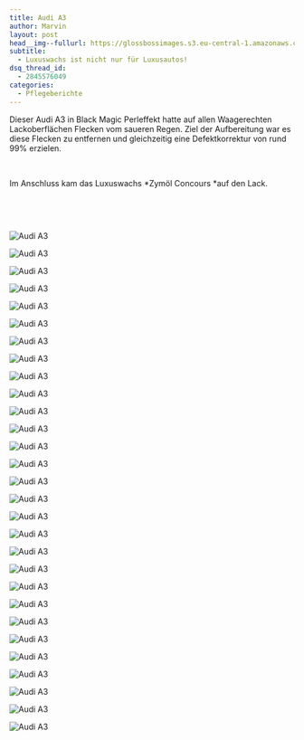 ```yaml
---
title: Audi A3
author: Marvin
layout: post
head__img--fullurl: https://glossbossimages.s3.eu-central-1.amazonaws.com/headerimg/a3.jpg
subtitle:
  - Luxuswachs ist nicht nur für Luxusautos!
dsq_thread_id:
  - 2845576049
categories:
  - Pflegeberichte
---
```

Dieser Audi A3 in Black Magic Perleffekt hatte auf allen Waagerechten Lackoberflächen Flecken vom saueren Regen. Ziel der Aufbereitung war es diese Flecken zu entfernen und gleichzeitig eine Defektkorrektur von rund 99% erzielen.

&nbsp;

Im Anschluss kam das Luxuswachs *Zymöl Concours *auf den Lack.

&nbsp;

&nbsp;

![Audi A3](https://glossbossimages.s3.eu-central-1.amazonaws.com/marvin/audia3schwarz/IMG_5714.jpg)

![Audi A3](https://glossbossimages.s3.eu-central-1.amazonaws.com/marvin/audia3schwarz/IMG_5718.jpg)

![Audi A3](https://glossbossimages.s3.eu-central-1.amazonaws.com/marvin/audia3schwarz/IMG_5721.jpg)

![Audi A3](https://glossbossimages.s3.eu-central-1.amazonaws.com/marvin/audia3schwarz/IMG_5723.jpg)

![Audi A3](https://glossbossimages.s3.eu-central-1.amazonaws.com/marvin/audia3schwarz/IMG_5725.jpg)

![Audi A3](https://glossbossimages.s3.eu-central-1.amazonaws.com/marvin/audia3schwarz/IMG_5729.jpg)

![Audi A3](https://glossbossimages.s3.eu-central-1.amazonaws.com/marvin/audia3schwarz/IMG_5732.jpg)

![Audi A3](https://glossbossimages.s3.eu-central-1.amazonaws.com/marvin/audia3schwarz/IMG_5734.jpg)

![Audi A3](https://glossbossimages.s3.eu-central-1.amazonaws.com/marvin/audia3schwarz/IMG_5749.jpg)

![Audi A3](https://glossbossimages.s3.eu-central-1.amazonaws.com/marvin/audia3schwarz/IMG_5762.jpg)

![Audi A3](https://glossbossimages.s3.eu-central-1.amazonaws.com/marvin/audia3schwarz/IMG_5763.jpg)

![Audi A3](https://glossbossimages.s3.eu-central-1.amazonaws.com/marvin/audia3schwarz/IMG_5767.jpg)

![Audi A3](https://glossbossimages.s3.eu-central-1.amazonaws.com/marvin/audia3schwarz/IMG_5780.jpg)

![Audi A3](https://glossbossimages.s3.eu-central-1.amazonaws.com/marvin/audia3schwarz/IMG_5781.jpg)

![Audi A3](https://glossbossimages.s3.eu-central-1.amazonaws.com/marvin/audia3schwarz/IMG_5786.jpg)

![Audi A3](https://glossbossimages.s3.eu-central-1.amazonaws.com/marvin/audia3schwarz/IMG_5790.jpg)

![Audi A3](https://glossbossimages.s3.eu-central-1.amazonaws.com/marvin/audia3schwarz/IMG_5797.jpg)

![Audi A3](https://glossbossimages.s3.eu-central-1.amazonaws.com/marvin/audia3schwarz/IMG_5803.jpg)

![Audi A3](https://glossbossimages.s3.eu-central-1.amazonaws.com/marvin/audia3schwarz/IMG_5805.jpg)

![Audi A3](https://glossbossimages.s3.eu-central-1.amazonaws.com/marvin/audia3schwarz/IMG_5809.jpg)

![Audi A3](https://glossbossimages.s3.eu-central-1.amazonaws.com/marvin/audia3schwarz/IMG_5817.jpg)

![Audi A3](https://glossbossimages.s3.eu-central-1.amazonaws.com/marvin/audia3schwarz/IMG_5830.jpg)

![Audi A3](https://glossbossimages.s3.eu-central-1.amazonaws.com/marvin/audia3schwarz/IMG_5832.jpg)

![Audi A3](https://glossbossimages.s3.eu-central-1.amazonaws.com/marvin/audia3schwarz/IMG_5833.jpg)

![Audi A3](https://glossbossimages.s3.eu-central-1.amazonaws.com/marvin/audia3schwarz/IMG_5843.jpg)

![Audi A3](https://glossbossimages.s3.eu-central-1.amazonaws.com/marvin/audia3schwarz/IMG_5848.jpg)

![Audi A3](https://glossbossimages.s3.eu-central-1.amazonaws.com/marvin/audia3schwarz/IMG_5852.jpg)

![Audi A3](https://glossbossimages.s3.eu-central-1.amazonaws.com/marvin/audia3schwarz/IMG_5853.jpg)

![Audi A3](https://glossbossimages.s3.eu-central-1.amazonaws.com/marvin/audia3schwarz/IMG_5855.jpg)

